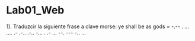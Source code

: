 # Lab01_Web

1). Traduzcir la siguiente frase a clave morse: ye shall be as gods = -.-- .  ... .... .- .-.. .-..  -... .  .- ...  --. --- -.. ...
